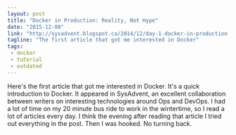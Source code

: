 ```yaml
---
layout: post
title: "Docker in Production: Reality, Not Hype"
date: "2015-12-08"
link: "http://sysadvent.blogspot.ca/2014/12/day-1-docker-in-production-reality-not.html"
tagline: "The first article that got me interested in Docker"
tags:
 - docker
 - tutorial
 - outdated
---
```

Here's the first article that got me interested in Docker. It's a quick introduction to Docker. It appeared in SysAdvent, an excellent collaboration between writers on interesting technologies around Ops and DevOps. I had a lot of time on my 20 minute bus ride to work in the wintertime, so I read a lot of articles every day. I think the evening after reading that article I tried out everything in the post. Then I was hooked. No turning back.
